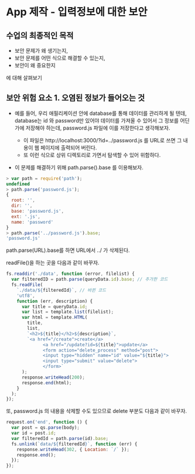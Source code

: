 # App 제작 - 입력정보에 대한 보안

## 수업의 최종적인 목적

- 보안 문제가 왜 생기는지,
- 보안 문제를 어떤 식으로 해결할 수 있는지,
- 보안이 왜 중요한지

에 대해 살펴보기

## 보안 위험 요소 1. 오염된 정보가 들어오는 것

- 예를 들어, 우리 애필리케이션 안에 database를 통해 데이터를 관리하게 될 텐데, database는 id 와 password만 있어야 데이터를 가져올 수 있어서 그 정보를 어딘가에 저장해야 하는데, password.js 파일에 이를 저장한다고 생각해보자.

  - 이 파일은 http://localhost:3000/?id=../password.js 를 URL로 쓰면 그 내용이 웹 페이지에 출력되어 버린다.
  - 또 이런 식으로 상위 디렉토리로 가면서 탐색할 수 있어 위함하다.

- 이 문제를 해결하기 위해 path.parse().base 를 이용해보자.

```javascript
> var path = require('path');
undefined
> path.parse('password.js');
{
  root: '',
  dir: '',
  base: 'password.js',
  ext: '.js',
  name: 'password'
}
> path.parse('../password.js').base;
'password.js'
```

path.parse(URL).base를 하면 URL에서 ../ 가 삭제된다.

readFile()을 하는 곳을 다음과 같이 바꾸자.

```javascript
fs.readdir('./data', function (error, filelist) {
  var filteredID = path.parse(queryData.id).base; // 추가한 코드
  fs.readFile(
    `./data/${filteredId}`, // 바뀐 코드
    'utf8',
    function (err, description) {
      var title = queryData.id;
      var list = template.list(filelist);
      var html = template.HTML(
        title,
        list,
        `<h2>${title}</h2>${description}`,
        `<a href="/create">create</a>
              <a href="/update?id=${title}">update</a>
              <form action="delete_process" method="post">
              <input type="hidden" name="id" value="${title}">
              <input type="submit" value="delete">
              </form>`
      );
      response.writeHead(200);
      response.end(html);
    }
  );
});
```

또, password.js 의 내용을 삭제할 수도 있으므로 delete 부분도 다음과 같이 바꾸자.

```javascript
request.on('end', function () {
  var post = qs.parse(body);
  var id = post.id;
  var filteredId = path.parse(id).base;
  fs.unlink(`data/${filteredId}`, function (err) {
    response.writeHead(302, { Location: `/` });
    response.end();
  });
});
```
